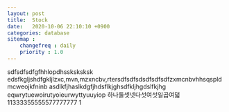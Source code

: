```yaml
---
layout: post
title:  Stock
date:   2020-10-06 22:10:10 +0900
categories: database
sitemap :
    changefreq : daily
    priority : 1.0
---
```
















sdfsdfsdfgfhhlopdhssksksksk
edsfkgljshdfgkljlzxc,mvn,mzxncbv,rtersdfsdfsdsdfsdfsdfzxmcnbvhhsqspldmcweojkfninb
asdlkfjhaslkdgfjhdsflkjghsdfkljhgdslfkjhg
eqwrytuewoirutyoieurwyttyuuyiop
하나둘셋넷다섯여섯일곱여덟
11333355555577777777
1